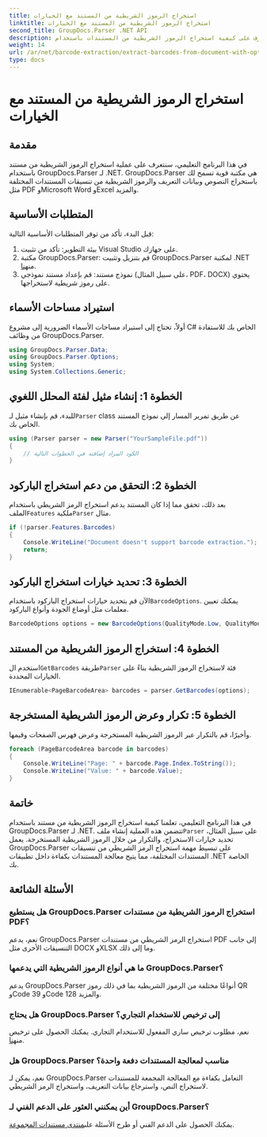 ```yaml
---
title: استخراج الرموز الشريطية من المستند مع الخيارات
linktitle: استخراج الرموز الشريطية من المستند مع الخيارات
second_title: GroupDocs.Parser .NET API
description: تعرف على كيفية استخراج الرموز الشريطية من المستندات باستخدام GroupDocs.Parser لـ .NET. برنامج تعليمي شامل مع أمثلة التعليمات البرمجية والأسئلة الشائعة.
weight: 14
url: /ar/net/barcode-extraction/extract-barcodes-from-document-with-options/
type: docs
---
```

# استخراج الرموز الشريطية من المستند مع الخيارات

## مقدمة
في هذا البرنامج التعليمي، سنتعرف على عملية استخراج الرموز الشريطية من مستند باستخدام GroupDocs.Parser لـ .NET. GroupDocs.Parser هي مكتبة قوية تسمح لك باستخراج النصوص وبيانات التعريف والرموز الشريطية من تنسيقات المستندات المختلفة مثل PDF وMicrosoft Word وExcel والمزيد.
## المتطلبات الأساسية
قبل البدء، تأكد من توفر المتطلبات الأساسية التالية:
1. بيئة التطوير: تأكد من تثبيت Visual Studio على جهازك.
2.  مكتبة GroupDocs.Parser: قم بتنزيل وتثبيت GroupDocs.Parser لمكتبة .NET من[هنا](https://releases.groupdocs.com/parser/net/).
3. نموذج مستند: قم بإعداد مستند نموذجي (على سبيل المثال، PDF، DOCX) يحتوي على رموز شريطية لاستخراجها.

## استيراد مساحات الأسماء
أولاً، تحتاج إلى استيراد مساحات الأسماء الضرورية إلى مشروع C# الخاص بك للاستفادة من وظائف GroupDocs.Parser.
```csharp
using GroupDocs.Parser.Data;
using GroupDocs.Parser.Options;
using System;
using System.Collections.Generic;
```
## الخطوة 1: إنشاء مثيل لفئة المحلل اللغوي
 للبدء، قم بإنشاء مثيل لـ`Parser` class عن طريق تمرير المسار إلى نموذج المستند الخاص بك.
```csharp
using (Parser parser = new Parser("YourSampleFile.pdf"))
{
    // الكود المراد إضافته في الخطوات التالية
}
```
## الخطوة 2: التحقق من دعم استخراج الباركود
 بعد ذلك، تحقق مما إذا كان المستند يدعم استخراج الرمز الشريطي باستخدام الملف`Features` ملكية`Parser` مثال.
```csharp
if (!parser.Features.Barcodes)
{
    Console.WriteLine("Document doesn't support barcode extraction.");
    return;
}
```
## الخطوة 3: تحديد خيارات استخراج الباركود
 الآن قم بتحديد خيارات استخراج الباركود باستخدام`BarcodeOptions`. يمكنك تعيين معلمات مثل أوضاع الجودة وأنواع الباركود.
```csharp
BarcodeOptions options = new BarcodeOptions(QualityMode.Low, QualityMode.Low, "QR");
```
## الخطوة 4: استخراج الرموز الشريطية من المستند
 استخدم ال`GetBarcodes` طريقة`Parser` فئة لاستخراج الرموز الشريطية بناءً على الخيارات المحددة.
```csharp
IEnumerable<PageBarcodeArea> barcodes = parser.GetBarcodes(options);
```
## الخطوة 5: تكرار وعرض الرموز الشريطية المستخرجة
وأخيرًا، قم بالتكرار عبر الرموز الشريطية المستخرجة وعرض فهرس الصفحات وقيمها.
```csharp
foreach (PageBarcodeArea barcode in barcodes)
{
    Console.WriteLine("Page: " + barcode.Page.Index.ToString());
    Console.WriteLine("Value: " + barcode.Value);
}
```

## خاتمة
 في هذا البرنامج التعليمي، تعلمنا كيفية استخراج الرموز الشريطية من مستند باستخدام GroupDocs.Parser لـ .NET. تتضمن هذه العملية إنشاء ملف`Parser` على سبيل المثال، تحديد خيارات الاستخراج، والتكرار من خلال الرموز الشريطية المستخرجة. يعمل GroupDocs.Parser على تبسيط مهمة استخراج الرمز الشريطي من تنسيقات المستندات المختلفة، مما يتيح معالجة المستندات بكفاءة داخل تطبيقات .NET الخاصة بك.

## الأسئلة الشائعة
### هل يستطيع GroupDocs.Parser استخراج الرموز الشريطية من مستندات PDF؟
نعم، يدعم GroupDocs.Parser استخراج الرمز الشريطي من مستندات PDF إلى جانب التنسيقات الأخرى مثل DOCX وXLSX وما إلى ذلك.
### ما هي أنواع الرموز الشريطية التي يدعمها GroupDocs.Parser؟
يدعم GroupDocs.Parser أنواعًا مختلفة من الرموز الشريطية بما في ذلك رموز QR وCode 39 وCode 128 والمزيد.
### هل يحتاج GroupDocs.Parser إلى ترخيص للاستخدام التجاري؟
 نعم، مطلوب ترخيص ساري المفعول للاستخدام التجاري. يمكنك الحصول على ترخيص من[هنا](https://purchase.groupdocs.com/buy).
### هل GroupDocs.Parser مناسب لمعالجة المستندات دفعة واحدة؟
نعم، يمكن لـ GroupDocs.Parser التعامل بكفاءة مع المعالجة المجمعة للمستندات لاستخراج النص، واسترجاع بيانات التعريف، واستخراج الرمز الشريطي.
### أين يمكنني العثور على الدعم الفني لـ GroupDocs.Parser؟
 يمكنك الحصول على الدعم الفني أو طرح الأسئلة على[منتدى مستندات المجموعة](https://forum.groupdocs.com/c/parser/17).